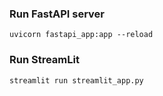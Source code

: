 ### Run FastAPI server ###
```
uvicorn fastapi_app:app --reload
```


### Run StreamLit ###

```
streamlit run streamlit_app.py
```